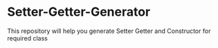 # Setter-Getter-Generator
This repository will help you generate Setter Getter and Constructor for required class
